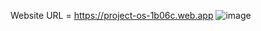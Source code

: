 Website URL = https://project-os-1b06c.web.app
![image](https://github.com/user-attachments/assets/4b1e98df-d0a6-48a8-837b-d73d458573c6)
